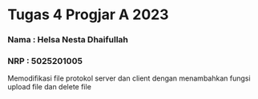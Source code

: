 # Tugas 4 Progjar A 2023

### Nama : Helsa Nesta Dhaifullah  
### NRP : 5025201005 <br />
Memodifikasi file protokol server dan client dengan menambahkan fungsi upload file dan delete file <br />

